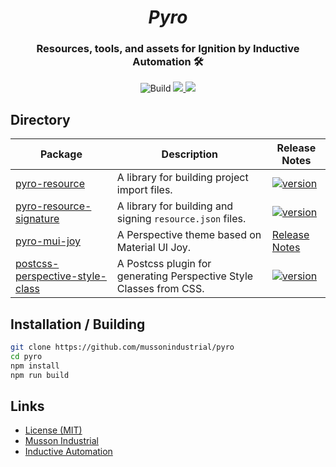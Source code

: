 <div align="center">
  <h1>
  <i>Pyro</i>
</h1>
<h3>Resources, tools, and assets for Ignition by Inductive Automation 🛠️</h3>
<p>
  <img alt="Build" src="https://github.com/mussonindustrial/pyro/actions/workflows/build.js.yml/badge.svg"/>
  <a href="https://github.com/mussonindustrial/pyro/blob/main/LICENSE">
    <img src="https://img.shields.io/badge/License-MIT-yellow.svg" />
  </a>
  <a href="https://github.com/prettier/prettier">
    <img src="https://img.shields.io/badge/styled_with-prettier-ff69b4.svg" />
  </a>
</p>
</div>

## Directory

| Package                                                                     | Description                                                         | Release Notes                                                                                                                                   |
| --------------------------------------------------------------------------- | ------------------------------------------------------------------- | ----------------------------------------------------------------------------------------------------------------------------------------------- |
| [pyro-resource](packages/pyro-resource)                                     | A library for building project import files.                        | [![version](https://img.shields.io/npm/v/@mussonindustrial/pyro-resource.svg?label=%20)](packages/pyro-resource/CHANGELOG.md)                                     |
| [pyro-resource-signature](packages/pyro-resource-signature)                 | A library for building and signing `resource.json` files.           | [![version](https://img.shields.io/npm/v/@mussonindustrial/pyro-resource-signature.svg?label=%20)](packages/pyro-resource-signature/CHANGELOG.md)                 |
| [pyro-mui-joy](packages/pyro-mui-joy)                                       | A Perspective theme based on Material UI Joy.                       | [Release Notes](packages/pyro-mui-joy/CHANGELOG.md)                                                                                             |
| [postcss-perspective-style-class](packages/postcss-perspective-style-class) | A Postcss plugin for generating Perspective Style Classes from CSS. | [![version](https://img.shields.io/npm/v/@mussonindustrial/postcss-perspective-style-class.svg?label=%20)](packages/postcss-perspective-style-class/CHANGELOG.md) |

## Installation / Building

```sh
git clone https://github.com/mussonindustrial/pyro
cd pyro
npm install
npm run build
```

## Links

-   [License (MIT)](LICENSE)
-   [Musson Industrial](https://mussonindustrial.com/)
-   [Inductive Automation](https://inductiveautomation.com/)
